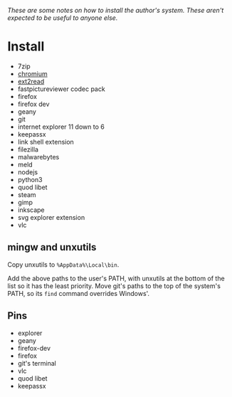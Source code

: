 _These are some notes on how to install the author's system. These aren't expected to be useful to anyone else._


# Install

- 7zip
- [chromium](https://download-chromium.appspot.com/)
- [ext2read](https://sourceforge.net/projects/ext2read/)
- fastpictureviewer codec pack
- firefox
- firefox dev
- geany
- git
- internet explorer 11 down to 6
- keepassx
- link shell extension
- filezilla
- malwarebytes
- meld
- nodejs
- python3
- quod libet
- steam
- gimp
- inkscape
- svg explorer extension
- vlc


## mingw and unxutils

Copy unxutils to `%AppData%\Local\bin`.

Add the above paths to the user's PATH, with unxutils at the bottom of the list so it has the least priority. Move git's paths to the top of the system's PATH, so its `find` command overrides Windows'.


## Pins

- explorer
- geany
- firefox-dev
- firefox
- git's terminal
- vlc
- quod libet
- keepassx
